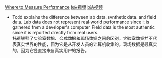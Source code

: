 [Where to Measure Performance](https://frontendmasters.com/courses/web-perf/where-to-measure-performance/)
[b站视频](https://www.bilibili.com/video/BV1s34y1r7hB?p=11&vd_source=22af953ea4c09540ad1966711a2d53f0)
[b站视频]()

- Todd explains the difference between lab data, synthetic data, and field data. Lab data does not represent real-world performance since it is gathered from a developer's computer. Field data is the most authentic since it is reported directly from real users.  
    托德解释了实验室数据、合成数据和现场数据之间的区别。实验室数据并不代表真实世界的性能，因为它是从开发人员的计算机收集的。现场数据是最真实的，因为它是直接来自真实用户的报告。